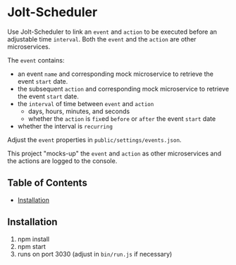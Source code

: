 # Jolt-Scheduler

Use Jolt-Scheduler to link an `event` and `action` to be executed before an
adjustable time `interval`. Both the `event` and the `action` are other
microservices.

The `event` contains:

- an event `name` and corresponding mock microservice to retrieve the event
`start` date.
- the subsequent `action` and corresponding mock microservice to retrieve the event
`start` date.
- the `interval` of time between `event` and `action`
  *  days, hours, minutes, and seconds
  *  whether the `action` is `fix`ed `before` or `after` the event `start` date
- whether the interval is `recurring`

Adjust the `event` properties in `public/settings/events.json`.

This project "mocks-up" the `event` and `action` as other microservices and the
actions are logged to the console.

## Table of Contents

- [Installation](#installation)

## Installation

1. npm install
2. npm start
3. runs on port 3030 (adjust in `bin/run.js` if necessary)
